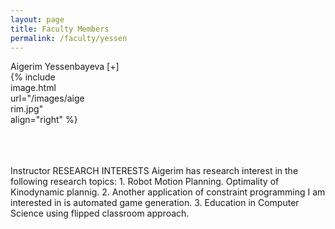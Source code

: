 ```yaml
---
layout: page
title: Faculty Members
permalink: /faculty/yessen
---
```


<div class="container" markdown="1">
<div class="header" markdown="1">Aigerim Yessenbayeva [+]
</div>
<div class="content" markdown="1" style="height:150px;width:120px">
{% include image.html url="/images/aigerim.jpg" align="right" %}
</div>
<div class="content" markdown="1" style="min-height: 200px;">
Instructor
RESEARCH INTERESTS
Aigerim has research interest in the following research topics:
1. Robot Motion Planning. Optimality of Kinodynamic plannig.
2. Another application of constraint programming I am interested in is automated game generation.
3. Education in Computer Science using flipped classroom approach.
</div>
</div>
